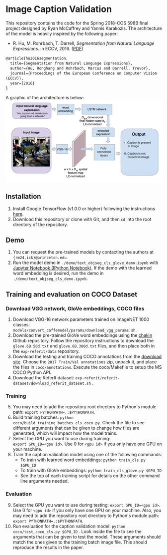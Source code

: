 # Image Caption Validation
This repository contains the code for the Spring 2018-COS 598B final project designed by Ryan McCaffrey and Yannis Karakozis. The architecture of the model is heavily inspired by the following paper:

* R. Hu, M. Rohrbach, T. Darrell, *Segmentation from Natural Language Expressions*. in ECCV, 2016. ([PDF](http://arxiv.org/pdf/1603.06180))
```
@article{hu2016segmentation,
  title={Segmentation from Natural Language Expressions},
  author={Hu, Ronghang and Rohrbach, Marcus and Darrell, Trevor},
  journal={Proceedings of the European Conference on Computer Vision (ECCV)},
  year={2016}
}
```

A graphic of the architecture is below:
![Model Architecture](images/model-architecture.png)

## Installation
1. Install Google TensorFlow (v1.0.0 or higher) following the instructions [here](https://www.tensorflow.org/install/).
2. Download this repository or clone with Git, and then `cd` into the root directory of the repository.

## Demo
1. You can request the pre-trained models by contacting the authors at `{rm24,ick}@princeton.edu`.
2. Run the model demo in `./demo/text_objseg_cls_glove_demo.ipynb` with [Jupyter Notebook (IPython Notebook)](http://ipython.org/notebook.html). If the demo with the learned word embedding is desired, run the demo in `./demo/text_objseg_cls_demo.ipynb`.

## Training and evaluation on COCO Dataset

### Download VGG network, GloVe embeddings, COCO files
1. Download VGG-16 network parameters trained on ImageNET 1000 classes:  
`models/convert_caffemodel/params/download_vgg_params.sh`.
2. Download the pre-trained GloVe word embeddings using the [chakin](https://github.com/chakki-works/chakin) Github repository. Follow the repository instructions to download the `glove.6B.50d.txt` and `glove.6B.300d.txt` files, and then place both in the `exp-referit/data` repository.
3. Download the testing and training COCO annotations from the [download site](http://cocodataset.org/#download). Choose the `2017 Train/Val annotations` zip, unpack it, and place the files in `coco/annotations`. Execute the coco/Makefile to setup the MS COCO Python API.
4. Download the ReferIt dataset: `exp-referit/referit-dataset/download_referit_dataset.sh` .

### Training
5. You may need to add the repository root directory to Python's module path: `export PYTHONPATH=.:$PYTHONPATH`.
6. Build training batches: `python coco/build_training_batches_cls_coco.py`. Check the file to see different arguments that can be given to change how files are generated, which will impact how the model trains.
7. Select the GPU you want to use during training:  
`export GPU_ID=<gpu id>`. Use 0 for `<gpu id>` if you only have one GPU on your machine.
8. Train the caption validation model using one of the following commands:  
    * To train with learned word embeddings: `python train_cls.py $GPU_ID`
    * To train with GloVe embeddings: `python train_cls_glove.py $GPU_ID`
    * See the top of each training script for details on the other command line arguments needed.


### Evaluation
9. Select the GPU you want to use during testing: `export GPU_ID=<gpu id>`. Use 0 for `<gpu id>` if you only have one GPU on your machine. Also, you may need to add the repository root directory to Python's module path: `export PYTHONPATH=.:$PYTHONPATH`.
10. Run evaluation for the caption validation model: `python coco/test_coco_cls.py $GPU_ID`  .
Look inside the file to see the arguments that can be given to test the model. These arguments should match the ones given to the training batch image file. This should reproduce the results in the paper.
